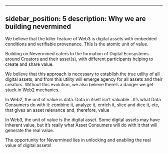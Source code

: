  
---
sidebar_position: 5
description: Why we are building nevermined
---

We believe that the killer feature of Web3 is digital assets with embedded conditions and verifiable provenance. This is the atomic unit of value. 

Building on Nevermined caters to the formation of Digital Ecosystems around Creators and their asset(s), with different participants helping to create and share value.

We believe that this approach is necessary to establish the true utility of all digital assets, and from this utility will emerge agency for all assets and their creators. Without this evolution, we also believe there’s a danger we get stuck in Web2 mechanics. 

In Web2, the unit of value is data. 
Data in itself isn’t valuable…It’s what Data Consumers do with it: combine it, analyze it, enrich it, slice and dice it, etc, that gives an asset relevance and, therefore, value

In Web3, the unit of value is the digital asset.
Some digital assets may have inherent value, but it’s really what Asset Consumers will do with it that will generate the real value.

The opportunity for Nevermined lies in unlocking and enabling the real value of digital assets!
